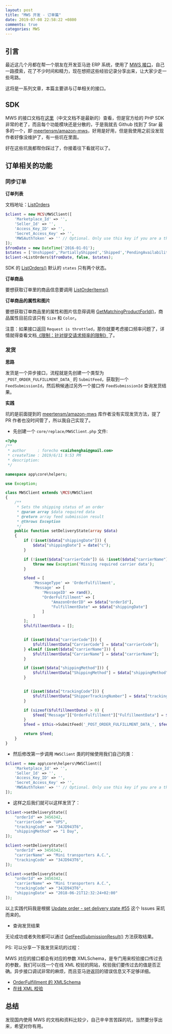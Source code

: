 ```yaml
---
layout: post
title: "MWS 开发 - 订单篇"
date: 2019-07-08 22:58:22 +0800
comments: true
categories: MWS
---
```


## 引言

最近这几个月都在帮一个朋友在开发亚马逊 ERP 系统，使用了 [MWS 接口](http://docs.developer.amazonservices.com/en_US/dev_guide/index.html)，自己一路摸索，花了不少时间和精力，现在想把这些经验记录分享出来，让大家少走一些弯路。

这将是一系列文章，本篇主要讲与订单相关的接口。

<!--more-->

## SDK

MWS 的接口文档在[这里](http://docs.developer.amazonservices.com/en_US/orders-2013-09-01/Orders_Overview.html)（中文文档不是最新的）查看，但是官方给的 PHP SDK 非常的老了，而且每个功能模块还是分散的，于是我就去 Github 找到了 Star 最多的一个，即 [meertensm/amazon-mws](https://github.com/meertensm/amazon-mws)，好用是好用，但是我使用之前没发现作者好像没维护了，有一些坑在里面。

好在这些坑我都帮你踩过了，你接着往下看就可以了。

## 订单相关的功能

### 同步订单

**订单列表**

文档地址：[ListOrders](http://docs.developer.amazonservices.com/zh_CN/orders/2013-09-01/Orders_ListOrders.html)

```php
$client = new MCS\MWSClient([
    'Marketplace_Id' => '',
    'Seller_Id' => '',
    'Access_Key_ID' => '',
    'Secret_Access_Key' => '',
    'MWSAuthToken' => '' // Optional. Only use this key if you are a third party user/developer
]);
$fromDate = new DateTime('2016-01-01');
$states = ['Unshipped','PartiallyShipped','Shipped','PendingAvailability','Pending','InvoiceUnconfirmed','Canceled','Unfulfillable'];
$client->ListOrders($fromDate, false, $states);
```

SDK 的 [ListOrders()](https://github.com/meertensm/amazon-mws/blob/master/src/MWSClient.php#L383) 默认的 `states` 只有两个状态。

**订单商品**

要想获取订单里的商品信息要调用 [ListOrderItems()](https://github.com/meertensm/amazon-mws/blob/master/src/MWSClient.php#L493) 

**订单商品的属性和图片**

要想获取订单商品里的属性和图片信息得调用 [GetMatchingProductForId()](https://github.com/meertensm/amazon-mws/blob/master/src/MWSClient.php#L553)，商品属性目前应该只有 `Size` 和 `Color`。

注意：如果接口返回 `Request is throttled`，那你就要考虑接口频率问题了，详情就得查看文档[《限制：针对提交请求频率的限制》](http://docs.developer.amazonservices.com/zh_CN/dev_guide/DG_Throttling.html)了。

### 发货

**思路**

发货是一个异步接口，流程就是先创建一个类型为 `_POST_ORDER_FULFILLMENT_DATA_` 的 `SubmitFeed`，获取到一个 `FeedSubmissionId`，然后稍候通过另外一个接口传 `FeedSubmissionId` 查询发货结果。

**实践**

坑的是前面提到的 [meertensm/amazon-mws](https://github.com/meertensm/amazon-mws) 库作者没有实现发货方法，提了 PR 作者也没时间管了，所以我自己实现了。

- 先创建一个 `core/replace/MWSClient.php` 文件:

```php
<?php
/**
 * author     : forecho <caizhenghai@gmail.com>
 * createTime : 2019/6/11 9:53 PM
 * description:
 */

namespace app\core\helpers;

use Exception;

class MWSClient extends \MCS\MWSClient
{
    /**
     * Sets the shipping status of an order
     * @param array $data required data
     * @return array feed submission result
     * @throws Exception
     */
    public function setDeliveryState(array $data)
    {
        if (!isset($data["shippingDate"])) {
            $data["shippingDate"] = date("c");
        }

        if (!isset($data["carrierCode"]) && !isset($data["carrierName"])) {
            throw new Exception('Missing required carrier data');
        }

        $feed = [
            'MessageType' => 'OrderFulfillment',
            'Message' => [
                'MessageID' => rand(),
                "OrderFulfillment" => [
                    "AmazonOrderID" => $data["orderId"],
                    "FulfillmentDate" => $data["shippingDate"]
                ]
            ]
        ];
        $fulfillmentData = [];


        if (isset($data["carrierCode"])) {
            $fulfillmentData["CarrierCode"] = $data["carrierCode"];
        } elseif (isset($data["carrierName"])) {
            $fulfillmentData["CarrierName"] = $data["carrierName"];
        }

        if (isset($data["shippingMethod"])) {
            $fulfillmentData["ShippingMethod"] = $data["shippingMethod"];
        }


        if (isset($data["trackingCode"])) {
            $fulfillmentData["ShipperTrackingNumber"] = $data["trackingCode"];
        }

        if (sizeof($fulfillmentData) > 0) {
            $feed["Message"]["OrderFulfillment"]["FulfillmentData"] = $fulfillmentData;
        }
        $feed = $this->SubmitFeed('_POST_ORDER_FULFILLMENT_DATA_', $feed);

        return $feed;
    }
}
```

- 然后修改第一步调用 `MWSClient` 类的时候使用我们自己的类：

```php
$client = new app\core\helpers\MWSClient([
    'Marketplace_Id' => '',
    'Seller_Id' => '',
    'Access_Key_ID' => '',
    'Secret_Access_Key' => '',
    'MWSAuthToken' => '' // Optional. Only use this key if you are a third party user/developer
]);
```


- 这样之后我们就可以这样发货了：

```php
$client->setDeliveryState([
    "orderId" => 3456342,
    "carrierCode" => "UPS",
    "trackingCode" => "34JD943T6",
    "shippingMethod" => "1 Day",
]);

$client->setDeliveryState([
    "orderId" => 3456342,
    "carrierName" => "Mini transporters A.C.",
    "trackingCode" => "34JD943T6",
]);

$client->setDeliveryState([
    "orderId" => 3456342,
    "carrierName" => "Mini transporters A.C.",
    "trackingCode" => "34JD943T6",
    "shippingDate" => "2018-06-21T12:32:24+02:00"
]);
```

以上实践代码我是根据 [Update order - set delivery state #55](https://github.com/meertensm/amazon-mws/issues/55) 这个 Issues 采坑而来的。

- 查询发货结果

无论成功或者失败都可以通过 [GetFeedSubmissionResult()](https://github.com/meertensm/amazon-mws/blob/master/src/MWSClient.php#L956) 方法获取结果。

PS: 可以分享一下我发货采坑的过程：

MWS 对应的接口都会有对应的参数 XMLSchema，是专门用来校验接口传过去的参数，我们可以找一个在线 XML 校验的网站，校验我们要传过去的值是否正确。异步接口调试非常的麻烦，而且亚马逊返回的错误信息又不足够详细。

- [OrderFulfillment 的 XMLSchema](https://images-na.ssl-images-amazon.com/images/G/01/rainier/help/xsd/release_1_9/OrderFulfillment.xsd)
- [在线 XML 校验](https://www.liquid-technologies.com/online-xsd-validator)

## 总结

发现国内使用 MWS 的文档和资料比较少，自己辛辛苦苦踩的坑，当然要分享出来，希望对你有用。
